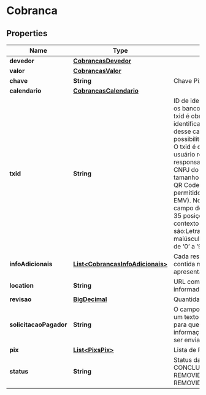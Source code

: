 
# Cobranca

## Properties
Name | Type | Description | Notes
------------ | ------------- | ------------- | -------------
**devedor** | [**CobrancasDevedor**](CobrancasDevedor.md) |  |  [optional]
**valor** | [**CobrancasValor**](CobrancasValor.md) |  | 
**chave** | **String** | Chave Pix do Sistema DICT - BACEN | 
**calendario** | [**CobrancasCalendario**](CobrancasCalendario.md) |  | 
**txid** | **String** | ID de identificação do documento entre os bancos e o cliente emissor.O campo txid é obrigatório e determina o identificador da transação.O objetivo desse campo é ser um elemento que possibilite a conciliação de pagamentos. O txid é criado exclusivamente pelo usuário recebedor e está sob sua responsabilidade. Deve ser único por CNPJ do recebedor. Apesar de possuir o tamanho de 35 posições (PAC008), para QR Code Estático o tamanho máximo permitido é de 25 posições (limitação EMV). No caso do QR Code dinâmico o campo deve possuir de 26 posição até 35 posições. Os caracteres permitidos no contexto do Pix para o campo txId são:Letras minúsculas, de ‘a’ a ‘z’, Letras maiúsculas, de ‘A’ a ‘Z’, Dígitos decimais, de ‘0’ a ‘9’ | 
**infoAdicionais** | [**List&lt;CobrancasInfoAdicionais&gt;**](CobrancasInfoAdicionais.md) | Cada respectiva informação adicional contida na lista (nome e valor) deve ser apresentada ao pagador |  [optional]
**location** | **String** | URL com a Localização do Payload informado na criação da cobrança | 
**revisao** | [**BigDecimal**](BigDecimal.md) | Quantidade de revisões da cobrança | 
**solicitacaoPagador** | **String** | O campo solicitacaoPagador, determina um texto a ser apresentado ao pagador para que ele possa digitar uma informação correlata, em formato livre, a ser enviada ao recebedor |  [optional]
**pix** | [**List&lt;PixsPix&gt;**](PixsPix.md) | Lista de Pix recebidos |  [optional]
**status** | **String** | Status da Cobrança. Pode ser: ATIVA, CONCLUIDA, REMOVIDA_PELO_USUARIO_RECEBEDOR, REMOVIDA_PELO_PSP | 



